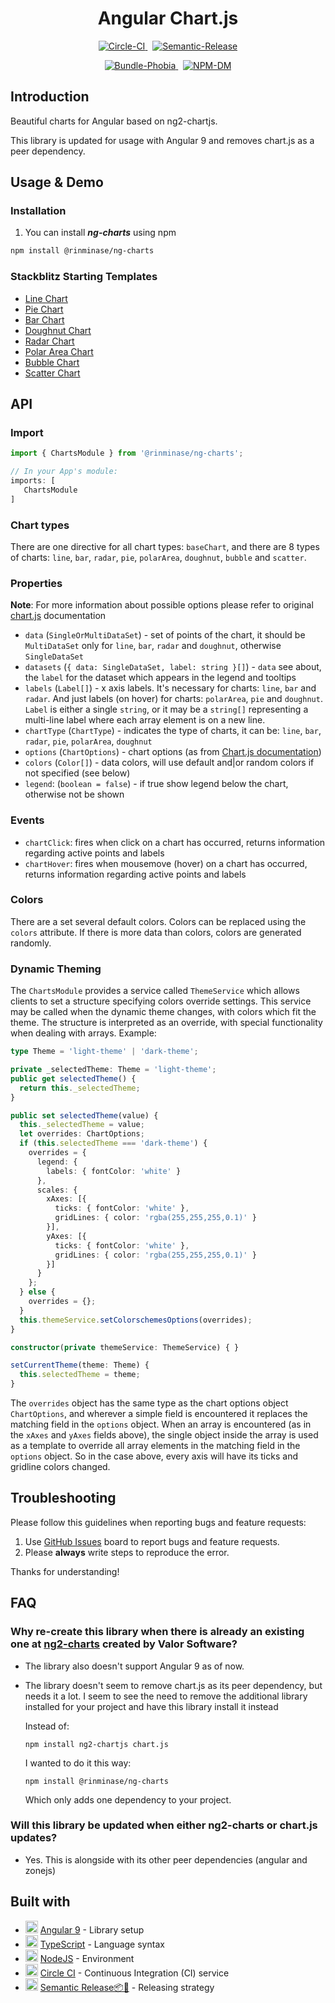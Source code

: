 <h1 align="center"> Angular Chart.js </h1>

<p align="center">
    <a href="https://circleci.com/gh/RinMinase/ng-charts">
        <img alt="Circle-CI" src="https://img.shields.io/circleci/build/github/RinMinase/ng-charts/master.svg?logo=circleci&style=for-the-badge">
    </a>&nbsp;
    <a href="https://semantic-release.gitbook.io/semantic-release/">
        <img alt="Semantic-Release" src="https://img.shields.io/badge/%20%20%F0%9F%93%A6%F0%9F%9A%80-semantic--release-e10079.svg?style=for-the-badge">
    </a>
</p>
<p align="center">
    <a href="https://bundlephobia.com/result?p=@rinminase/ng-charts">
        <img alt="Bundle-Phobia" src="https://img.shields.io/bundlephobia/minzip/@rinminase/ng-charts?logo=webpack&logoColor=white&style=for-the-badge">
    </a>&nbsp;
    <a href="https://www.npmjs.com/package/@rinminase/ng-charts">
        <img alt="NPM-DM" src="https://img.shields.io/npm/dm/@rinminase/ng-charts?logo=npm&style=for-the-badge">
    </a>
</p>

## Introduction

Beautiful charts for Angular based on ng2-chartjs.

This library is updated for usage with Angular 9 and removes chart.js as a peer dependency.

## Usage & Demo


### Installation

1. You can install ***ng-charts*** using npm

  ```bash
  npm install @rinminase/ng-charts
  ```

### Stackblitz Starting Templates

* [Line Chart](https://stackblitz.com/edit/ng-charts-line)
* [Pie Chart](https://stackblitz.com/edit/ng-charts-pie)
* [Bar Chart](https://stackblitz.com/edit/ng-charts-bar)
* [Doughnut Chart](https://stackblitz.com/edit/ng-charts-doughnut)
* [Radar Chart](https://stackblitz.com/edit/ng-charts-radar)
* [Polar Area Chart](https://stackblitz.com/edit/ng-charts-polar-area)
* [Bubble Chart](https://stackblitz.com/edit/ng-charts-bubble)
* [Scatter Chart](https://stackblitz.com/edit/ng-charts-scatter)

## API

### Import
```typescript
import { ChartsModule } from '@rinminase/ng-charts';

// In your App's module:
imports: [
   ChartsModule
]
```

### Chart types
There are one directive for all chart types: `baseChart`, and there are 8 types of charts: `line`, `bar`, `radar`, `pie`, `polarArea`, `doughnut`, `bubble` and `scatter`.

### Properties

**Note**: For more information about possible options please refer to original [chart.js](http://www.chartjs.org/docs) documentation

- `data` (`SingleOrMultiDataSet`) -  set of points of the chart, it should be `MultiDataSet` only for `line`, `bar`, `radar` and `doughnut`, otherwise `SingleDataSet`
- `datasets` (`{ data: SingleDataSet, label: string }[]`) - `data` see about, the `label` for the dataset which appears in the legend and tooltips
- `labels` (`Label[]`) - x axis labels. It's necessary for charts: `line`, `bar` and `radar`. And just labels (on hover) for charts: `polarArea`, `pie` and `doughnut`. `Label` is either a single `string`, or it may be a `string[]` representing a multi-line label where each array element is on a new line.
- `chartType` (`ChartType`) - indicates the type of charts, it can be: `line`, `bar`, `radar`, `pie`, `polarArea`, `doughnut`
- `options` (`ChartOptions`) - chart options (as from [Chart.js documentation](http://www.chartjs.org/docs/))
- `colors` (`Color[]`) - data colors, will use default and|or random colors if not specified (see below)
- `legend`: (`boolean = false`) - if true show legend below the chart, otherwise not be shown

### Events

- `chartClick`: fires when click on a chart has occurred, returns information regarding active points and labels
- `chartHover`: fires when mousemove (hover) on a chart has occurred, returns information regarding active points and labels


### Colors

There are a set several default colors. Colors can be replaced using the `colors` attribute. If there is more data than colors, colors are generated randomly.

### Dynamic Theming

The `ChartsModule` provides a service called `ThemeService` which allows clients to set a structure specifying colors override settings. This service may be called when the dynamic theme changes, with colors which fit the theme. The structure is interpreted as an override, with special functionality when dealing with arrays. Example:

```typescript
type Theme = 'light-theme' | 'dark-theme';

private _selectedTheme: Theme = 'light-theme';
public get selectedTheme() {
  return this._selectedTheme;
}

public set selectedTheme(value) {
  this._selectedTheme = value;
  let overrides: ChartOptions;
  if (this.selectedTheme === 'dark-theme') {
    overrides = {
      legend: {
        labels: { fontColor: 'white' }
      },
      scales: {
        xAxes: [{
          ticks: { fontColor: 'white' },
          gridLines: { color: 'rgba(255,255,255,0.1)' }
        }],
        yAxes: [{
          ticks: { fontColor: 'white' },
          gridLines: { color: 'rgba(255,255,255,0.1)' }
        }]
      }
    };
  } else {
    overrides = {};
  }
  this.themeService.setColorschemesOptions(overrides);
}

constructor(private themeService: ThemeService) { }

setCurrentTheme(theme: Theme) {
  this.selectedTheme = theme;
}
```

The `overrides` object has the same type as the chart options object `ChartOptions`, and wherever a simple field is encountered it replaces the matching field in the `options` object. When an array is encountered (as in the `xAxes` and `yAxes` fields above), the single object inside the array is used as a template to override all array elements in the matching field in the `options` object. So in the case above, every axis will have its ticks and gridline colors changed.

## Troubleshooting

Please follow this guidelines when reporting bugs and feature requests:

1. Use [GitHub Issues](https://github.com/RinMinase/ng-charts/issues) board to report bugs and feature requests.
2. Please **always** write steps to reproduce the error.

Thanks for understanding!

## FAQ

### Why re-create this library when there is already an existing one at [ng2-charts](https://github.com/valor-software/ng2-charts) created by Valor Software?

- The library also doesn't support Angular 9 as of now.

- The library doesn't seem to remove chart.js as its peer dependency, but needs it a lot. I seem to see the need to remove the additional library installed for your project and have this library install it instead

  Instead of:

  ```npm install ng2-chartjs chart.js```

  I wanted to do it this way:

  ```npm install @rinminase/ng-charts```

  Which only adds one dependency to your project.

### Will this library be updated when either ng2-charts or chart.js updates?

- Yes. This is alongside with its other peer dependencies (angular and zonejs)

## Built with
* <img width=20 height=20 src="https://angular.io/assets/images/favicons/favicon.ico"> [Angular 9](https://angular.io/) - Library setup
* <img width=20 height=20 src="https://www.typescriptlang.org/assets/images/icons/favicon.ico"> [TypeScript](https://www.typescriptlang.org/) - Language syntax
* <img width=20 height=20 src="https://nodejs.org/static/images/favicons/favicon-32x32.png"> [NodeJS](https://nodejs.org/) - Environment
* <img width=20 height=20 src="https://dmmj3mmt94rvw.cloudfront.net/favicon-undefined.ico"> [Circle CI](https://circleci.com/) - Continuous Integration (CI) service
* <img width=20 height=20 src="https://gblobscdn.gitbook.com/spaces%2F-LGsE7zdvzHI5cG-XV6p%2Favatar.png"> [Semantic Release📦🚀](https://semantic-release.gitbook.io/) - Releasing strategy
